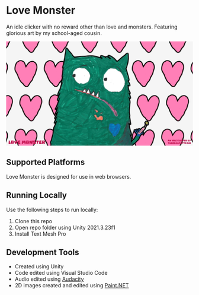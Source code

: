 # Love Monster
An idle clicker with no reward other than love and monsters. Featuring glorious art by my school-aged cousin.

![Love Monster gameplay](https://github.com/mklewandowski/love-monster/blob/main/Assets/Images/gameplay.jpg?raw=true)

## Supported Platforms
Love Monster is designed for use in web browsers.

## Running Locally
Use the following steps to run locally:
1. Clone this repo
2. Open repo folder using Unity 2021.3.23f1
3. Install Text Mesh Pro

## Development Tools
- Created using Unity
- Code edited using Visual Studio Code
- Audio edited using [Audacity](https://www.audacityteam.org/)
- 2D images created and edited using [Paint.NET](https://www.getpaint.net/)
